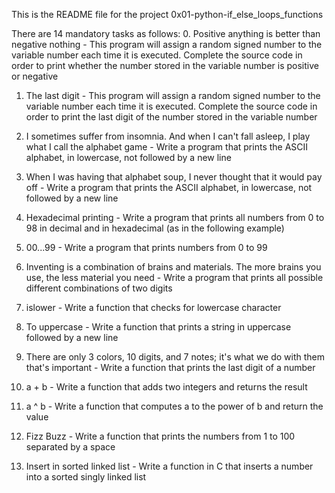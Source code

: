 This is the README file for the project 0x01-python-if_else_loops_functions

There are 14 mandatory tasks as follows:
0. Positive anything is better than negative nothing - This program will assign a random signed number to the variable number each time it is executed. Complete the source code in order to print whether the number stored in the variable number is positive or negative

1. The last digit - This program will assign a random signed number to the variable number each time it is executed. Complete the source code in order to print the last digit of the number stored in the variable number

2. I sometimes suffer from insomnia. And when I can't fall asleep, I play what I call the alphabet game - Write a program that prints the ASCII alphabet, in lowercase, not followed by a new line

3. When I was having that alphabet soup, I never thought that it would pay off - Write a program that prints the ASCII alphabet, in lowercase, not followed by a new line

4. Hexadecimal printing - Write a program that prints all numbers from 0 to 98 in decimal and in hexadecimal (as in the following example)

5. 00...99 - Write a program that prints numbers from 0 to 99

6. Inventing is a combination of brains and materials. The more brains you use, the less material you need - Write a program that prints all possible different combinations of two digits

7. islower - Write a function that checks for lowercase character

8. To uppercase - Write a function that prints a string in uppercase followed by a new line

9. There are only 3 colors, 10 digits, and 7 notes; it's what we do with them that's important - Write a function that prints the last digit of a number

10. a + b - Write a function that adds two integers and returns the result

11. a ^ b - Write a function that computes a to the power of b and return the value

12. Fizz Buzz - Write a function that prints the numbers from 1 to 100 separated by a space

13. Insert in sorted linked list - Write a function in C that inserts a number into a sorted singly linked list

